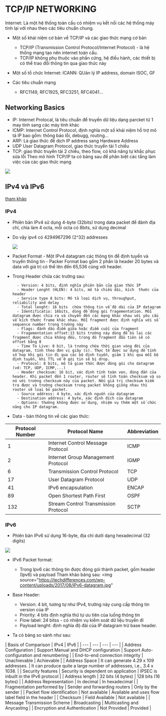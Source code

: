 # TCP/IP NETWORKING
Internet: Là một hệ thống toàn cấu có nhiệm vụ kết nối các hệ thống máy tính lại với nhau theo các tiêu chuẩn chung.

- Một số khái niệm cơ bản về TCP/IP và các giao thức mạng cơ bản
	- TCP/IP (Transmission Control Protocol/Internet Protocol) - là hệ thống mạng tạo nên internet toàn cầu.
	- TCP/IP không phụ thuộc vào phần cứng, hệ điều hành, các thiết bị có thể trao đổi thông tin qua giao thức này
- Một số tổ chức Internet: ICANN: QUản lý IP address, domain ISOC, GF

- Các tiêu chuẩn mạng
	- RFC1149, RFC1925, RFC3251, RFC4041...
	
## Networking Basics
- IP: Internet Protocal, là tiêu chuẩn để truyền dữ liệu dạng parcket từ 1 may tính sang các máy tính khác
- ICMP: Internet Control Protocol, định nghĩa một số khái niệm hỗ trợ mô tả IP bao gồm: thông báo lỗi, debugg, routing...
- ARP: Là giao thức để dịch IP address sang Hardware Address
- UDP User Datagram Protocol, giao thức truyển tài 1 chiều
- TCP: giao thức truyền tải 2 chiều, theo flow, có khả năng tự khắc phục sửa lỗi
Theo mô hình TCP/IP ta có bảng sau để phân biệt các tầng làm việc của các giao thức mạng
<img src="https://imgur.com/UtvPvbk.jpg">

## IPv4 và IPv6
[tham khảo](https://techdifferences.com/difference-between-ipv4-and-ipv6.html)

### IPv4
- Phiên bản IPv4 sử dụng 4-byte (32bits) trong data packet để đánh địa chỉ, chia làm 4 octa, mỗi octa có 8bits, sử dụng decimal
- Do vậy ipv4 có 4294967296 (2^32) addresses

	<img src="https://imgur.com/xb1JV2w.jpg">

	<src src="https://techdifferences.com/wp-content/uploads/2017/08/IPv4-datagram.jpg">

- Packet Format 
		- Một IPv4 datagram các thông tin để định tuyến và truyền thông tin
		- Packer Format bao gồm 2 phần là header 20 bytes và data với giá trị có thể lên đến 65,536 cùng với header.
- Trong Header chứa các trường sau:

		- Version: 4 bits, định nghĩa phiên bản của giao thức IP
		- Header Lenght (HLEN): 4 bits, mô tả chiều dài, kích  thước của header 
		- Service type 8 bits: Mô tả loại dịch vụ, throughput, reliability and delay
		- Total lenght: 16 bits  chứa thông tin về độ dài của IP datagram
		- Identificatio: 16bits, dùng để đóng gói fragementation. Mỗi datagram được chia ra và chuyển đến các mạng khác nhau với yêu cầu về kích thước frame khác nhau. Mỗi fragment được định nghĩa với số sequence number trong trường này
		- Flags: đánh dấu điểm giữa hoặc điểm cuối của fragment
		- Fragementation offset:13 bits trường này dùng để bù lại các fragment được chia không đều, trong đó fragment đầu tiên sẽ có offset bằng 0
		- Time To Live: 8 bit, là trường chứa thời gian vòng đời của datagram, tính theo đơn vị giây (s). Thực tế được sử dụng để tính số hop khi gói tin đi qua các bộ định tuyến, giảm 1 khi qua mỗi bộ định tuyến, khi TTL về 0 gói tin sẽ bị drop.
		- Protocol: 8 bits, mô tả giao thức được đóng gói cho datagram (vd: TCP, UDP, ICMP,...)
		- Header checksum: 16 bit, xác định tính toàn vẹn, đúng đắn của header. Khi packet đến 1 router, router sẽ tính toán checksum và so nó với trường checksum này của packet. Nếu giá trị checksum kiểm tra được và trường checksum trong packet không giống nhau thì router sẽ loại bỏ packet. 
		- Source address: 4 byte, xác định nguồn của datagram
		- Destination address: 4 byte, xác định đích của datagram
		- Options: thường không được sử dụng, nhiệm vụ thêm một số chức năng cho IP datagram. 

- Data
		- bản thông tin về các giao thức:

| Protocol Number |	Protocol Name | Abbreviation |
| --- | --- | --- |
|1 | Internet Control Message Protocol | ICMP |
| 2 | Internet Group Management Protocol | IGMP |
| 6 | Transmission Control Protocol | TCP |
| 17 | User Datagram Protocol | UDP |
| 41 | IPv6 encapsulation |	ENCAP |
| 89 | Open Shortest Path First |	OSPF | 
| 132 | Stream Control Transmission Protocol | SCTP |	

### IPv6

- Phiên bản IPv6 sử dụng 16-byte, địa chỉ dưới dạng hexadecimal (32 digits)
<img src="https://imgur.com/IxzBgNB.jpg">

- IPv6 Packet format:
	- Trong Ipv6 các thông tin được đóng gói thành packet, gồm header (Ipv6) và payload
Tham khảo bảng sau:	
<img source="https://techdifferences.com/wp-content/uploads/2017/08/IPv6-datagram.jpg"

- Base Header:
	<img source="https://techdifferences.com/wp-content/uploads/2017/08/IPv6-datagram-format.jpg">
	
	- Version: 4 bit, tương tự như IPv4, trường này cung cấp thông tin version của IP
	- Priority: 4 bits định nghĩa thứ tự ưu tiên của luồng thông tin
	- Flow label: 24 bitss - có nhiệm vụ kiểm soát dữ liệu truyền đi
	- Payload lenght: định nghĩa độ đài của IP datagram trừ base header.
- Ta có bảng so sánh như sau:

| Basis of Comparison | IPv4 | IPv6 |
| --- | --- | --- | --- |
| Address Configuration | Support Manual and DHCP configuration | Support Auto-configuration and renumbering |
| End-to-end connection integrity |	Unachievable | Achievable |
| Address Space |	It can generate 4.29 x 109 addresses. | It can produce quite a large number of addresses, i.e., 3.4 x 1038. |
| Security features |	Security is dependent on application | IPSEC is inbuilt in the IPv6 protocol |
| Address length | 32 bits (4 bytes) | 128 bits (16 bytes) |
| Address Representation | In decimal | In hexadecimal |
| Fragmentation performed by | Sender and forwarding routers | Only by the sender |
| Packet flow identification | Not available | Available and uses flow label field in the header |
| Checksum | Field Available | Not available |
| Message Transmission Scheme | Broadcasting | Multicasting and Anycasting |
| Encryption and Authentication | Not Provided | Provided |

